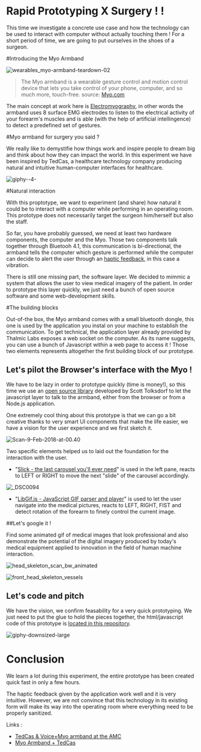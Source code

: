 # Rapid Prototyping X Surgery ! !

This time we investigate a concrete use case and how the technology can be used to interact with computer without actually touching them ! For a short period of time, we are going to put ourselves in the shoes of a surgeon.

#Introducing the Myo Armband 

![wearables_myo-armband-teardown-02](https://handson.io/images/2018/02/wearables_myo-armband-teardown-02.jpg)

> The Myo armband is a wearable gesture control and motion control device that lets you take control of your phone, computer, and so much more, touch-free. source: [Myo.com](https://www.myo.com)

The main concept at work here is [Electromyography](https://en.wikipedia.org/wiki/Electromyography), in other words the armband uses 8 surface EMG electrodes to listen to the electrical activity of your forearm's muscles and is able (with the help of artificial intellingence) to detect a predefined set of gestures.

#Myo armband for surgery you said ?

We really like to demystifie how things work and inspire people to dream big and think about how they can impact the world. In this experiment we have been inspired by TedCas, a healthcare technology company producing natural and intuitive human-computer interfaces for healthcare.

![giphy--4-](https://handson.io/images/2018/02/giphy--4-.gif)

#Natural interaction

With this proptotype, we want to experiment (and share) how natural it could be to interact with a computer while performing in an operating room. This prototype does not necessarily target the surgeon him/herself but also the staff.

So far, you have probably guessed, we need at least two hardware components, the computer and the Myo. Those two components talk together through Bluetooh 4.1, this communication is bi-directional, the armband tells the computer which gesture is performed while the computer can decide to alert the user through an [haptic feedback](https://en.wikipedia.org/wiki/Haptic_technology), in this case a vibration.

There is still one missing part, the software layer. We decided to mimmic a system that allows the user to view medical imagery of the patient. In order to prototype this layer quickly, we just need a bunch of open source software and some web-development skills.

#The building blocks



Out-of-the box, the Myo armband comes with a small bluetooth dongle, this one is used by the application you instal on your machine to establish the communication. To get technical, the application layer already provided by Thalmic Labs exposes a web socket on the computer. As its name suggests, you can use a bunch of Javascript within a web page to access it ! Those two elements represents altogether the first building block of our prototype.

## Let's pilot the Browser's interface with the Myo !

We have to be lazy in order to prototype quickly (time is money!), so this time we use an [open source library](https://github.com/stolksdorf/myo.js) developed by Scott Tolksdorf to let the javascript layer to talk to the armband, either from the browser or from a Node.js application.  

One extremely cool thing about this prototype is that we can go a bit creative thanks to very smart UI components that make the life easier, we have a vision for the user experience and we first sketch it.

![Scan-9-Feb-2018-at-00.40](https://handson.io/images/2018/02/Scan-9-Feb-2018-at-00.40.jpg)


Two specific elements helped us to laid out the foundation for the interaction with the user. 

* "[Slick - the last carousel you'll ever need](http://kenwheeler.github.io/slick/)" is used in the left pane, reacts to LEFT or RIGHT to move the next "slide" of the carousel accordingly.

![_DSC0094](https://handson.io/images/2018/02/_DSC0094.jpg)

* "[LibGif.js - JavaScript GIF parser and player](https://github.com/buzzfeed/libgif-js)" is used to let the user navigate into the medical pictures, reacts to LEFT, RIGHT, FIST and detect rotation of the forearm to finely control the current image.

##Let's google it !

Find some animated gif of medical images that look professional and also demonstrate the potential of the digital imagery produced by today's medical equipment applied to innovation in the field of human machine interaction. 

![head_skeleton_scan_bw_animated](https://handson.io/images/2018/02/head_skeleton_scan_bw_animated.gif)

![front_head_skeleton_vessels](https://handson.io/images/2018/02/front_head_skeleton_vessels.gif) 


## Let's code and pitch

We have the vision, we confirm feasability for a very quick prototyping. We just need to put the glue to hold the pieces together, the html/javascript code of this prototype is [located in this repository](https://github.com/handsonio/myo-armband-meets-surgery/tree/master).

![giphy-downsized-large](https://handson.io/images/2018/02/giphy-downsized-large.gif)

# Conclusion

We learn a lot during this experiment, the entire prototype has been created quick fast in only a few hours.

The haptic feedback given by the application work well and it is very intuitive. However, we are not convince that this technology in its existing form will make its way into the operating room where everything need to be properly sanitized.


Links : 
* [TedCas & Voice+Myo armband at the AMC](https://www.youtube.com/watch?v=HTSjslXzTmE)
* [Myo Armband + TedCas](https://www.youtube.com/watch?v=ngcVtQQ4V2Q)





